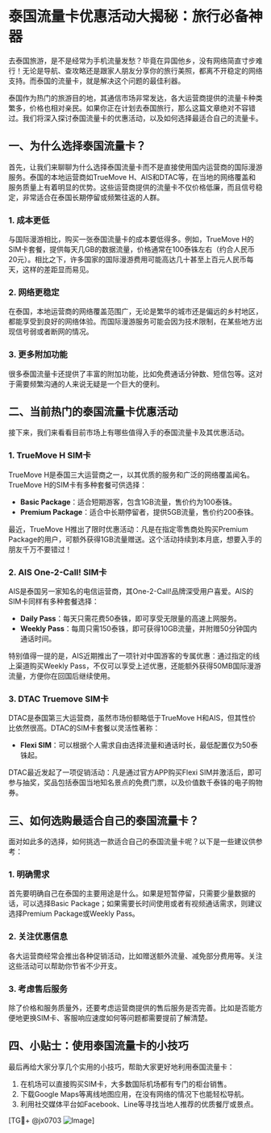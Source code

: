# 泰国流量卡优惠活动大揭秘：旅行必备神器

去泰国旅游，是不是经常为手机流量发愁？毕竟在异国他乡，没有网络简直寸步难行！无论是导航、查攻略还是跟家人朋友分享你的旅行美照，都离不开稳定的网络支持。而泰国的流量卡，就是解决这个问题的最佳利器。

泰国作为热门的旅游目的地，其通信市场非常发达，各大运营商提供的流量卡种类繁多，价格也相对亲民。如果你正在计划去泰国旅行，那么这篇文章绝对不容错过。我们将深入探讨泰国流量卡的优惠活动，以及如何选择最适合自己的流量卡。

## 一、为什么选择泰国流量卡？

首先，让我们来聊聊为什么选择泰国流量卡而不是直接使用国内运营商的国际漫游服务。泰国的本地运营商如TrueMove H、AIS和DTAC等，在当地的网络覆盖和服务质量上有着明显的优势。这些运营商提供的流量卡不仅价格低廉，而且信号稳定，非常适合在泰国长期停留或频繁往返的人群。

### 1. 成本更低
与国际漫游相比，购买一张泰国流量卡的成本要低得多。例如，TrueMove H的SIM卡套餐，提供每天几GB的数据流量，价格通常在100泰铢左右（约合人民币20元）。相比之下，许多国家的国际漫游费用可能高达几十甚至上百元人民币每天，这样的差距显而易见。

### 2. 网络更稳定
在泰国，本地运营商的网络覆盖范围广，无论是繁华的城市还是偏远的乡村地区，都能享受到良好的网络体验。而国际漫游服务可能会因为技术限制，在某些地方出现信号弱或者断网的情况。

### 3. 更多附加功能
很多泰国流量卡还提供了丰富的附加功能，比如免费通话分钟数、短信包等。这对于需要频繁沟通的人来说无疑是一个巨大的便利。

## 二、当前热门的泰国流量卡优惠活动

接下来，我们来看看目前市场上有哪些值得入手的泰国流量卡及其优惠活动。

### 1. TrueMove H SIM卡
TrueMove H是泰国三大运营商之一，以其优质的服务和广泛的网络覆盖闻名。TrueMove H的SIM卡有多种套餐可供选择：

- **Basic Package**：适合短期游客，包含1GB流量，售价约为100泰铢。
- **Premium Package**：适合中长期停留者，提供5GB流量，售价约200泰铢。
  
最近，TrueMove H推出了限时优惠活动：凡是在指定零售商处购买Premium Package的用户，可额外获得1GB流量赠送。这个活动持续到本月底，想要入手的朋友千万不要错过！

### 2. AIS One-2-Call! SIM卡
AIS是泰国另一家知名的电信运营商，其One-2-Call!品牌深受用户喜爱。AIS的SIM卡同样有多种套餐选择：

- **Daily Pass**：每天只需花费50泰铢，即可享受无限量的高速上网服务。
- **Weekly Pass**：每周只需150泰铢，即可获得10GB流量，并附赠50分钟国内通话时间。

特别值得一提的是，AIS近期推出了一项针对中国游客的专属优惠：通过指定的线上渠道购买Weekly Pass，不仅可以享受上述优惠，还能额外获得50MB国际漫游流量，方便你在回国后继续使用。

### 3. DTAC Truemove SIM卡
DTAC是泰国第三大运营商，虽然市场份额略低于TrueMove H和AIS，但其性价比依然很高。DTAC的SIM卡套餐以灵活性著称：

- **Flexi SIM**：可以根据个人需求自由选择流量和通话时长，最低配置仅为50泰铢起。
  
DTAC最近发起了一项促销活动：凡是通过官方APP购买Flexi SIM并激活后，即可参与抽奖，奖品包括泰国当地知名景点的免费门票，以及价值数千泰铢的电子购物券。

## 三、如何选购最适合自己的泰国流量卡？

面对如此多的选择，如何挑选一款适合自己的泰国流量卡呢？以下是一些建议供参考：

### 1. 明确需求
首先要明确自己在泰国的主要用途是什么。如果是短暂停留，只需要少量数据的话，可以选择Basic Package；如果需要长时间使用或者有视频通话需求，则建议选择Premium Package或Weekly Pass。

### 2. 关注优惠信息
各大运营商经常会推出各种促销活动，比如赠送额外流量、减免部分费用等。关注这些活动可以帮助你节省不少开支。

### 3. 考虑售后服务
除了价格和服务质量外，还要考虑运营商提供的售后服务是否完善。比如是否能方便地更换SIM卡、客服响应速度如何等问题都需要提前了解清楚。

## 四、小贴士：使用泰国流量卡的小技巧

最后再给大家分享几个实用的小技巧，帮助大家更好地利用泰国流量卡：

1. 在机场可以直接购买SIM卡，大多数国际机场都有专门的柜台销售。
2. 下载Google Maps等离线地图应用，在没有网络的情况下也能轻松导航。
3. 利用社交媒体平台如Facebook、Line等寻找当地人推荐的优质餐厅或景点。

[TG💪+ @jx0703 ![Image](https://github.com/user-attachments/assets/dbca1d08-cadb-493c-b0ec-ad6f7a83f270)]
